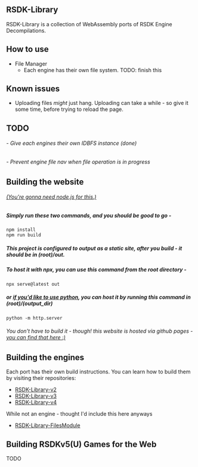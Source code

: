 ## RSDK-Library

RSDK-Library is a collection of WebAssembly ports of RSDK Engine Decompilations.

## How to use
* File Manager
  * Each engine has their own file system. TODO: finish this

## Known issues
* Uploading files *might* just hang. Uploading can take a while - so give it some time, before trying to reload the page.

## TODO
###### - Give each engines their own IDBFS instance (done)
###### - Prevent engine file nav when file operation is in progress

## Building the website
###### [(You're gonna need node.js for this.)](https://nodejs.org/en/download/package-manager)
##### Simply run these two commands, and you should be good to go -
```
npm install
npm run build
```

##### This project is configured to output as a static site, after you build - it should be in (root)/out.
##### To host it with npx, you can use this command from the root directory -
```
npx serve@latest out
```

##### or [if you'd like to use python](https://www.python.org/downloads/), you can host it by running this command in (root)/(output_dir)
```
python -m http.server
```

###### You don't *have* to build it - though! this website is hosted via github pages - [you can find that here :)](https://jdsle.github.io/RSDK)

## Building the engines

Each port has their own build instructions. You can learn how to build them by visiting their repositories:
* [RSDK-Library-v2](https://github.com/Jdsle/RSDK-Library-v2)
* [RSDK-Library-v3](https://github.com/Jdsle/RSDK-Library-v3)
* [RSDK-Library-v4](https://github.com/Jdsle/RSDK-Library-v4)

While not an engine - thought I'd include this here anyways
* [RSDK-Library-FilesModule](https://github.com/Jdsle/RSDK-Library-FilesModule)

## Building RSDKv5(U) Games for the Web
TODO